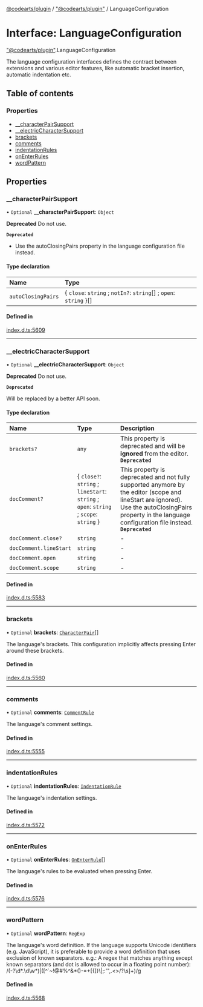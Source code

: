 [@codearts/plugin](../README.md) / ["@codearts/plugin"](../modules/_codearts_plugin_.md) / LanguageConfiguration

# Interface: LanguageConfiguration

["@codearts/plugin"](../modules/_codearts_plugin_.md).LanguageConfiguration

The language configuration interfaces defines the contract between extensions
and various editor features, like automatic bracket insertion, automatic indentation etc.

## Table of contents

### Properties

- [\_\_characterPairSupport](codearts_plugin_.LanguageConfiguration.md#__characterpairsupport)
- [\_\_electricCharacterSupport](codearts_plugin_.LanguageConfiguration.md#__electriccharactersupport)
- [brackets](codearts_plugin_.LanguageConfiguration.md#brackets)
- [comments](codearts_plugin_.LanguageConfiguration.md#comments)
- [indentationRules](codearts_plugin_.LanguageConfiguration.md#indentationrules)
- [onEnterRules](codearts_plugin_.LanguageConfiguration.md#onenterrules)
- [wordPattern](codearts_plugin_.LanguageConfiguration.md#wordpattern)

## Properties

### \_\_characterPairSupport

• `Optional` **\_\_characterPairSupport**: `Object`

**Deprecated** Do not use.

**`Deprecated`**

* Use the autoClosingPairs property in the language configuration file instead.

#### Type declaration

| Name | Type |
| :------ | :------ |
| `autoClosingPairs` | { `close`: `string` ; `notIn?`: `string`[] ; `open`: `string`  }[] |

#### Defined in

[index.d.ts:5609](https://github.com/shuyaqian/cloudide-plugin-api/blob/5b69219/index.d.ts#L5609)

___

### \_\_electricCharacterSupport

• `Optional` **\_\_electricCharacterSupport**: `Object`

**Deprecated** Do not use.

**`Deprecated`**

Will be replaced by a better API soon.

#### Type declaration

| Name | Type | Description |
| :------ | :------ | :------ |
| `brackets?` | `any` | This property is deprecated and will be **ignored** from the editor.  **`Deprecated`** |
| `docComment?` | { `close?`: `string` ; `lineStart`: `string` ; `open`: `string` ; `scope`: `string`  } | This property is deprecated and not fully supported anymore by the editor (scope and lineStart are ignored). Use the autoClosingPairs property in the language configuration file instead.  **`Deprecated`** |
| `docComment.close?` | `string` | - |
| `docComment.lineStart` | `string` | - |
| `docComment.open` | `string` | - |
| `docComment.scope` | `string` | - |

#### Defined in

[index.d.ts:5583](https://github.com/shuyaqian/cloudide-plugin-api/blob/5b69219/index.d.ts#L5583)

___

### brackets

• `Optional` **brackets**: [`CharacterPair`](../modules/_codearts_plugin_.md#characterpair)[]

The language's brackets.
This configuration implicitly affects pressing Enter around these brackets.

#### Defined in

[index.d.ts:5560](https://github.com/shuyaqian/cloudide-plugin-api/blob/5b69219/index.d.ts#L5560)

___

### comments

• `Optional` **comments**: [`CommentRule`](codearts_plugin_.CommentRule.md)

The language's comment settings.

#### Defined in

[index.d.ts:5555](https://github.com/shuyaqian/cloudide-plugin-api/blob/5b69219/index.d.ts#L5555)

___

### indentationRules

• `Optional` **indentationRules**: [`IndentationRule`](codearts_plugin_.IndentationRule.md)

The language's indentation settings.

#### Defined in

[index.d.ts:5572](https://github.com/shuyaqian/cloudide-plugin-api/blob/5b69219/index.d.ts#L5572)

___

### onEnterRules

• `Optional` **onEnterRules**: [`OnEnterRule`](codearts_plugin_.OnEnterRule.md)[]

The language's rules to be evaluated when pressing Enter.

#### Defined in

[index.d.ts:5576](https://github.com/shuyaqian/cloudide-plugin-api/blob/5b69219/index.d.ts#L5576)

___

### wordPattern

• `Optional` **wordPattern**: `RegExp`

The language's word definition.
If the language supports Unicode identifiers (e.g. JavaScript), it is preferable
to provide a word definition that uses exclusion of known separators.
e.g.: A regex that matches anything except known separators (and dot is allowed to occur in a floating point number):
  /(-?\d*\.\d\w*)|([^`\~\!@\#\%\^\&\*\(\)\-\=\+\[{\]}\\\|\;\:\'\"\,\.\<\>/\?\s]+)/g

#### Defined in

[index.d.ts:5568](https://github.com/shuyaqian/cloudide-plugin-api/blob/5b69219/index.d.ts#L5568)
